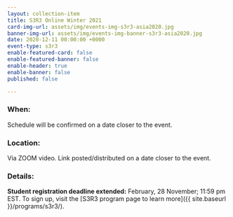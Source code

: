 ```yaml
---
layout: collection-item
title: S3R3 Online Winter 2021
card-img-url: assets/img/events-img-s3r3-asia2020.jpg
banner-img-url: assets/img/events-img-banner-s3r3-asia2020.jpg
date: 2020-12-11 00:00:00 +0000
event-type: s3r3
enable-featured-card: false
enable-featured-banner: false
enable-header: true
enable-banner: false
published: false

---
```

### **When:**

Schedule will be confirmed on a date closer to the event.

### **Location:**

Via ZOOM video. Link posted/distributed on a date closer to the event.

### **Details:**

**Student registration deadline extended:** February, 28 November; 11:59 pm EST. To sign up, visit the [S3R3 program page to learn more]({{ site.baseurl }}/programs/s3r3/).